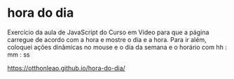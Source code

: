 # hora do dia
 Exercício da aula de JavaScript do Curso em Vídeo para que a página carregue de acordo com a hora e mostre o dia e a hora. Para ir além, coloquei ações dinâmicas no mouse e o dia da semana e o horário com hh : mm : ss
 
 https://otthonleao.github.io/hora-do-dia/
